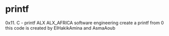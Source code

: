 # printf
0x11. C - printf  ALX ALX_AFRICA software engineering
create a printf from 0
this code is created by ElHakikAmina and AsmaAoub
